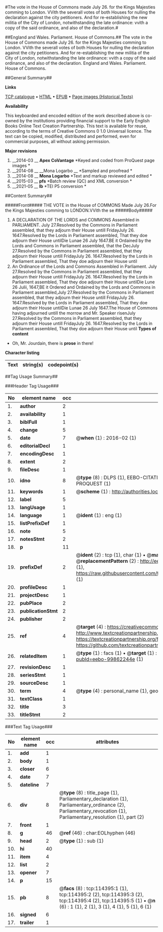 #The vote in the House of Commons made July 26. for the Kings Majesties comming to London. VVith the severall votes of both Houses for nulling the declaration against the city petitioners. And for re-establishing the new militia of the City of London, notwithstanding the late ordinance: vvith a copy of the said ordinance, and also of the declaration.#

##England and Wales. Parliament. House of Commons.##
The vote in the House of Commons made July 26. for the Kings Majesties comming to London. VVith the severall votes of both Houses for nulling the declaration against the city petitioners. And for re-establishing the new militia of the City of London, notwithstanding the late ordinance: vvith a copy of the said ordinance, and also of the declaration.
England and Wales. Parliament. House of Commons.

##General Summary##

**Links**

[TCP catalogue](http://www.ota.ox.ac.uk/tcp/)  • 
[HTML](http://tei.it.ox.ac.uk/tcp/Texts-HTML/free/A83/A83859.html)  • 
[EPUB](http://tei.it.ox.ac.uk/tcp/Texts-EPUB/free/A83/A83859.epub) • 
[Page images (Historical Texts)](https://historicaltexts.jisc.ac.uk/eebo-99862244e)

**Availability**

This keyboarded and encoded edition of the work described above is co-owned by the
    institutions providing financial support to the Early English Books Online Text Creation
    Partnership. This text is available for reuse, according to the terms of  Creative Commons 0 1.0 Universal
    licence. The text can be copied, modified, distributed and performed, even for commercial
    purposes, all without asking permission.

**Major revisions**

1. __2014-03 __ __Apex CoVantage__ *Keyed and coded from ProQuest page images *
1. __2014-08 __ __Mona Logarbo __ *Sampled and proofread *
1. __2014-08 __ __Mona Logarbo__ *Text and markup reviewed and edited *
1. __2015-03 __ __pfs__ *Batch review (QC) and XML conversion *
1. __2021-05 __ __lb__ *TEI P5 conversion *

##Content Summary##

#####Front#####
THE VOTE in the House of COMMONS Made July 26.For the Kings Majesties comming to LONDON.VVith the se
#####Body#####

1. A DECLARATION OF THE LORDS and COMMONS Assembled in PARLIAMENT.
July 27.Resolved by the Commons in Parliament assembled, that they adjourn their House untill FridayJuly 26. 1647.Resolved by the Lords in Parliament assembled, That they doe adjourn their House untilDie Lunae 26 July 1647.BE it Ordained by the Lords and Commons in Parliament assembled, that the DecJuly 27.Resolved by the Commons in Parliament assembled, that they adjourn their House untill FridayJuly 26. 1647.Resolved by the Lords in Parliament assembled, That they doe adjourn their House until
1. An Ordinance of the Lords and Commons Assembled in Parliament.
July 27.Resolved by the Commons in Parliament assembled, that they adjourn their House untill FridayJuly 26. 1647.Resolved by the Lords in Parliament assembled, That they doe adjourn their House untilDie Lune 26 Julii, 1647,BE it Ordered and Ordained by the Lords and Commons in Parliament assembled,July 27.Resolved by the Commons in Parliament assembled, that they adjourn their House untill FridayJuly 26. 1647.Resolved by the Lords in Parliament assembled, That they doe adjourn their House untilDie Lunae 26 July 1647.The House of Commons having adjourned untill the morrow and Mr. Speaker risenJuly 27.Resolved by the Commons in Parliament assembled, that they adjourn their House untill FridayJuly 26. 1647.Resolved by the Lords in Parliament assembled, That they doe adjourn their House until
**Types of content**

  * Oh, Mr. Jourdain, there is **prose** in there!

**Character listing**


|Text|string(s)|codepoint(s)|
|---|---|---|

##Tag Usage Summary##

###Header Tag Usage###

|No|element name|occ|attributes|
|---|---|---|---|
|1.|__author__|2||
|2.|__availability__|1||
|3.|__biblFull__|1||
|4.|__change__|5||
|5.|__date__|7| @__when__ (1) : 2016-02 (1)|
|6.|__editorialDecl__|1||
|7.|__encodingDesc__|1||
|8.|__extent__|2||
|9.|__fileDesc__|1||
|10.|__idno__|8| @__type__ (8) : DLPS (1), EEBO-CITATION (1), VID (1), EEBO-PROQUEST (1), STC (3), PROQUEST (1)|
|11.|__keywords__|1| @__scheme__ (1) : http://authorities.loc.gov/ (1)|
|12.|__label__|5||
|13.|__langUsage__|1||
|14.|__language__|1| @__ident__ (1) : eng (1)|
|15.|__listPrefixDef__|1||
|16.|__note__|5||
|17.|__notesStmt__|2||
|18.|__p__|11||
|19.|__prefixDef__|2| @__ident__ (2) : tcp (1), char (1)  •  @__matchPattern__ (2) : ([0-9\-]+):([0-9IVX]+) (1), (.+) (1)  •  @__replacementPattern__ (2) : http://eebo.chadwyck.com/downloadtiff?vid=$1&page=$2 (1), https://raw.githubusercontent.com/textcreationpartnership/Texts/master/tcpchars.xml#$1 (1)|
|20.|__profileDesc__|1||
|21.|__projectDesc__|1||
|22.|__pubPlace__|2||
|23.|__publicationStmt__|2||
|24.|__publisher__|2||
|25.|__ref__|4| @__target__ (4) : https://creativecommons.org/publicdomain/zero/1.0/ (1), http://www.textcreationpartnership.org/docs/. (1), https://textcreationpartnership.org/faq/#faq05 (1), https://github.com/textcreationpartnership (1)|
|26.|__relatedItem__|1| @__type__ (1) : facs (1)  •  @__target__ (1) : https://data.historicaltexts.jisc.ac.uk/view?pubId=eebo-99862244e (1)|
|27.|__revisionDesc__|1||
|28.|__seriesStmt__|1||
|29.|__sourceDesc__|1||
|30.|__term__|4| @__type__ (4) : personal_name (1), geographic_name (3)|
|31.|__textClass__|1||
|32.|__title__|3||
|33.|__titleStmt__|2||


###Text Tag Usage###

|No|element name|occ|attributes|
|---|---|---|---|
|1.|__add__|1||
|2.|__body__|1||
|3.|__closer__|6||
|4.|__date__|7||
|5.|__dateline__|7||
|6.|__div__|8| @__type__ (8) : title_page (1), Parliamentary_declaration (1), Parliamentary_ordinance (2), Parliamentary_revocation (1), Parliamentary_resolution (1), part (2)|
|7.|__front__|1||
|8.|__g__|46| @__ref__ (46) : char:EOLhyphen (46)|
|9.|__head__|2| @__type__ (1) : sub (1)|
|10.|__hi__|40||
|11.|__item__|4||
|12.|__list__|2||
|13.|__opener__|7||
|14.|__p__|15||
|15.|__pb__|8| @__facs__ (8) : tcp:114395:1 (1), tcp:114395:2 (2), tcp:114395:3 (2), tcp:114395:4 (2), tcp:114395:5 (1)  •  @__n__ (6) : 1 (1), 2 (1), 3 (1), 4 (1), 5 (1), 6 (1)|
|16.|__signed__|6||
|17.|__trailer__|1||
